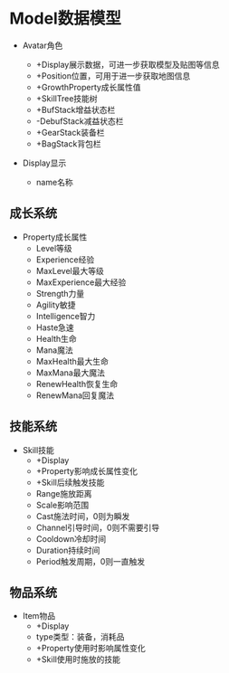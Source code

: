 Model数据模型
========
- Avatar角色
    - +Display展示数据，可进一步获取模型及贴图等信息
    - +Position位置，可用于进一步获取地图信息
    - +GrowthProperty成长属性值
    - +SkillTree技能树
    - +BufStack增益状态栏
    - -DebufStack减益状态栏
    - +GearStack装备栏
    - +BagStack背包栏

- Display显示
    - name名称


成长系统
--------
- Property成长属性
    - Level等级
    - Experience经验
    - MaxLevel最大等级
    - MaxExperience最大经验
    - Strength力量
    - Agility敏捷
    - Intelligence智力
    - Haste急速
    - Health生命
    - Mana魔法
    - MaxHealth最大生命
    - MaxMana最大魔法
    - RenewHealth恢复生命
    - RenewMana回复魔法

技能系统
--------

- Skill技能
    - +Display
    - +Property影响成长属性变化
    - +Skill后续触发技能
    - Range施放距离
    - Scale影响范围
    - Cast施法时间，0则为瞬发
    - Channel引导时间，0则不需要引导
    - Cooldown冷却时间
    - Duration持续时间
    - Period触发周期，0则一直触发

物品系统
--------

- Item物品
    - +Display
    - type类型：装备，消耗品
    - +Property使用时影响属性变化
    - +Skill使用时施放的技能

